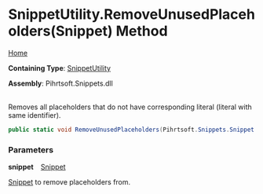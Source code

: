 # SnippetUtility\.RemoveUnusedPlaceholders\(Snippet\) Method

[Home](../../../../README.md)

**Containing Type**: [SnippetUtility](../README.md)

**Assembly**: Pihrtsoft\.Snippets\.dll

\
Removes all placeholders that do not have corresponding literal \(literal with same identifier\)\.

```csharp
public static void RemoveUnusedPlaceholders(Pihrtsoft.Snippets.Snippet snippet)
```

### Parameters

**snippet** &ensp; [Snippet](../../Snippet/README.md)

[Snippet](../../Snippet/README.md) to remove placeholders from\.